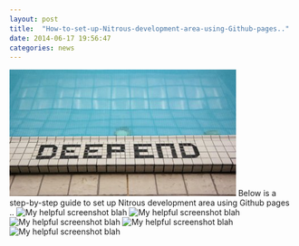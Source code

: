 ```yaml
---
layout: post
title:  "How-to-set-up-Nitrous-development-area-using-Github-pages.."
date: 2014-06-17 19:56:47
categories: news
---
```

![My helpful screenshot](/assets/image1.jpg)
Below is a step-by-step guide to set up Nitrous development area using Github pages ..
![My helpful screenshot](/assets/1.github.repository.png)
blah
![My helpful screenshot](/assets/2.createbox.nitrous.io.png)
blah
![My helpful screenshot](/assets/3.newbox.nitrous.io.png)
blah
![My helpful screenshot](/assets/4.nitrous.io.commandline.page.png)
blah
![My helpful screenshot](/assets/5.github.folders.appear.in.nitrous.io.png)
blah
